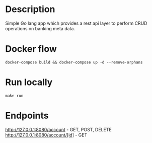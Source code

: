 # Description
Simple Go lang app which provides a rest api layer to perform CRUD operations on banking meta data.

# Docker flow
```
docker-compose build && docker-compose up -d --remove-orphans
```

# Run locally
```
make run
```

# Endpoints
http://127.0.0.1:8080/account - GET, POST, DELETE
http://127.0.0.1:8080/account/[id] - GET